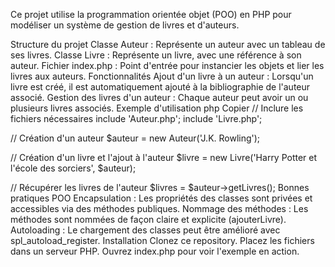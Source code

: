 Ce projet utilise la programmation orientée objet (POO) en PHP pour modéliser un système de gestion de livres et d'auteurs.

Structure du projet
Classe Auteur : Représente un auteur avec un tableau de ses livres.
Classe Livre : Représente un livre, avec une référence à son auteur.
Fichier index.php : Point d'entrée pour instancier les objets et lier les livres aux auteurs.
Fonctionnalités
Ajout d'un livre à un auteur : Lorsqu'un livre est créé, il est automatiquement ajouté à la bibliographie de l'auteur associé.
Gestion des livres d'un auteur : Chaque auteur peut avoir un ou plusieurs livres associés.
Exemple d'utilisation
php
Copier
// Inclure les fichiers nécessaires
include 'Auteur.php';
include 'Livre.php';

// Création d'un auteur
$auteur = new Auteur('J.K. Rowling');

// Création d'un livre et l'ajout à l'auteur
$livre = new Livre('Harry Potter et l\'école des sorciers', $auteur);

// Récupérer les livres de l'auteur
$livres = $auteur->getLivres();
Bonnes pratiques POO
Encapsulation : Les propriétés des classes sont privées et accessibles via des méthodes publiques.
Nommage des méthodes : Les méthodes sont nommées de façon claire et explicite (ajouterLivre).
Autoloading : Le chargement des classes peut être amélioré avec spl_autoload_register.
Installation
Clonez ce repository.
Placez les fichiers dans un serveur PHP.
Ouvrez index.php pour voir l'exemple en action.
